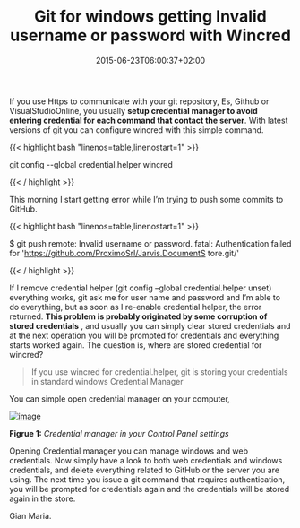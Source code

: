 ﻿---
title: "Git for windows getting Invalid username or password with Wincred"
description: ""
date: 2015-06-23T06:00:37+02:00
draft: false
tags: [Git,Github]
categories: [Git]
---
If you use Https to communicate with your git repository, Es, Github or VisualStudioOnline, you usually  **setup credential manager to avoid entering credential for each command that contact the server**. With latest versions of git you can configure wincred with this simple command.

{{< highlight bash "linenos=table,linenostart=1" >}}

git config --global credential.helper wincred

{{< / highlight >}}

This morning I start getting error while I’m trying to push some commits to GitHub.

{{< highlight bash "linenos=table,linenostart=1" >}}

$ git push
remote: Invalid username or password.
fatal: Authentication failed for 'https://github.com/ProximoSrl/Jarvis.DocumentS
tore.git/'

{{< / highlight >}}

If I remove credential helper (git config –global credential.helper unset) everything works, git ask me for user name and password and I’m able to do everything, but as soon as I re-enable credential helper, the error returned.  **This problem is probably originated by some corruption of stored credentials** , and usually you can simply clear stored credentials and at the next operation you will be prompted for credentials and everything starts worked again. The question is, where are stored credential for wincred?

> If you use wincred for credential.helper, git is storing your credentials in standard windows Credential Manager

You can simple open credential manager on your computer,

[![image](http://www.codewrecks.com/blog/wp-content/uploads/2015/06/image_thumb17.png "image")](http://www.codewrecks.com/blog/wp-content/uploads/2015/06/image17.png)

 **Figrue 1:** *Credential manager in your Control Panel settings*

Opening Credential manager you can manage windows and web credentials. Now simply have a look to both web credentials and windows credentials, and delete everything related to GitHub or the server you are using. The next time you issue a git command that requires authentication, you will be prompted for credentials again and the credentials will be stored again in the store.

Gian Maria.
